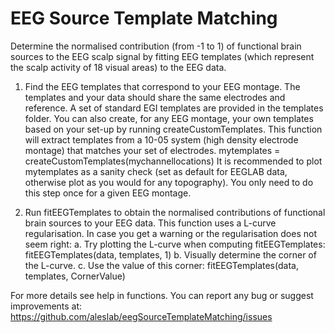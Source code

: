# EEG Source Template Matching
Determine the normalised contribution (from -1 to 1) of functional brain 
sources to the EEG scalp  signal by fitting EEG templates (which represent 
the scalp activity of 18 visual areas) to the EEG data.

1. Find the EEG templates that correspond to your EEG montage. The templates and your 
data should share the same electrodes and reference. 
A set of standard EGI templates are provided in the templates folder. 
You can also create, for any EEG montage, your own templates based on your 
set-up by running createCustomTemplates. This function will extract templates
from a 10-05 system (high density electrode montage) that matches your set of electrodes. 
mytemplates = createCustomTemplates(mychannellocations)
It is recommended to plot mytemplates as a sanity check (set as default for 
EEGLAB data, otherwise plot as you would for any topography). 
You only need to do this step once for a given EEG montage.

2. Run fitEEGTemplates to obtain the normalised contributions of functional 
brain sources to your EEG data. This function uses a L-curve regularisation. 
In case you get a warning or the regularisation does not seem right: 
a. Try plotting the L-curve when computing fitEEGTemplates: 
fitEEGTemplates(data, templates, 1)
b. Visually determine the corner of the L-curve.
c. Use the value of this corner: 
fitEEGTemplates(data, templates, CornerValue)

For more details see help in functions.
You can report any bug or suggest improvements at:
https://github.com/aleslab/eegSourceTemplateMatching/issues
